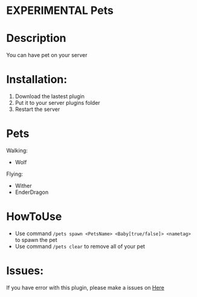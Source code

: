 # EXPERIMENTAL Pets

# Description
You can have pet on your server

# Installation:
 1. Download the lastest plugin
 2. Put it to your server plugins folder
 3. Restart the server

# Pets
Walking:
- Wolf

Flying:
- Wither
- EnderDragon

# HowToUse
- Use command `/pets spawn <PetsName> <Baby[true/false]> <nametag>` to spawn the pet
- Use command `/pets clear` to remove all of your pet

# Issues:
If you have error with this plugin, please make a issues on [Here](https://github.com/MasApip/DisguisePlugin/issues/new)
